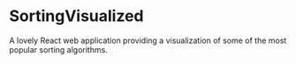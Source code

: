 # SortingVisualized
A lovely React web application providing a visualization of some of the most popular sorting algorithms.
